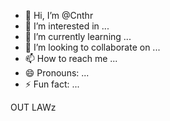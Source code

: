 - 👋 Hi, I’m @Cnthr
- 👀 I’m interested in ...
- 🌱 I’m currently learning ...
- 💞️ I’m looking to collaborate on ...
- 📫 How to reach me ...
- 😄 Pronouns: ...
- ⚡ Fun fact: ...

<!---
Cnthr/Cnthr is a ✨ special ✨ repository because its `README.md` (this file) appears on your GitHub profile.
You can click the Preview link to take a look at your changes.
--->
OUT LAWz
